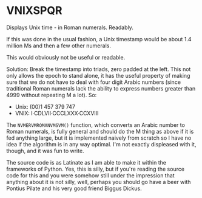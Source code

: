 # VNIXSPQR
Displays Unix time - in Roman numerals. Readably.

If this was done in the usual fashion, a Unix timestamp would be about 1.4 million Ms and then a few other numerals.

This would obviously not be useful or readable.

Solution: Break the timestamp into triads, zero padded at the left. This not only allows the epoch to stand alone, it has the useful property of making sure that we do not have to deal with four digit Arabic numbers (since traditional Roman numerals lack the ability to express numbers greater than 4999 without repeating M a lot). So:
  * Unix: (00)1 457 379 747
  * VNIX: I·CDLVII·CCCLXXX·CCXVIII

The ```NVMERVMROMANVMSVM()``` function, which converts an Arabic number to Roman numerals, is fully general and should do the M thing as above if it is fed anything large, but it is implemented naively from scratch so I have no idea if the algorithm is in any way optimal. I'm not exactly displeased with it, though, and it was fun to write.

The source code is as Latinate as I am able to make it within the frameworks of Python. Yes, this is silly, but if you're reading the source code for this and you were somehow still under the impression that anything about it is not silly, well, perhaps you should go have a beer with Pontius Pilate and his very good friend Biggus Dickus.
